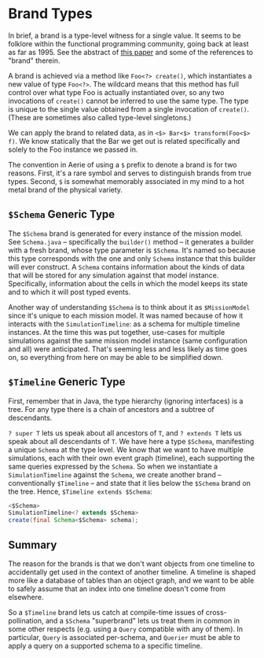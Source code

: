 # Brand Types

In brief, a brand is a type-level witness for a single value.
It seems to be folklore within the functional programming community, going back at least as far as 1995.
See the abstract of [this paper](https://plv.mpi-sws.org/rustbelt/ghostcell/paper.pdf) and some of the references to "brand" therein.

A brand is achieved via a method like `Foo<?> create()`, which instantiates a new value of type `Foo<?>`.
The wildcard means that this method has full control over what type Foo is actually instantiated over, so any two invocations of `create()` cannot be inferred to use the same type.
The type is unique to the single value obtained from a single invocation of `create()`.
(These are sometimes also called type-level singletons.)

We can apply the brand to related data, as in `<$> Bar<$> transform(Foo<$> f)`.
We know statically that the Bar we get out is related specifically and solely to the Foo instance we passed in.

The convention in Aerie of using a `$` prefix to denote a brand is for two reasons.
First, it's a rare symbol and serves to distinguish brands from true types.
Second, `$` is somewhat memorably associated in my mind to a hot metal brand of the physical variety.

## `$Schema` Generic Type

The `$Schema` brand is generated for every instance of the mission model.
See `Schema.java` – specifically the `builder()` method – it generates a builder with a fresh brand, whose type parameter is `$Schema`.
It's named so because this type corresponds with the one and only `Schema` instance that this builder will ever construct.
A `Schema` contains information about the kinds of data that will be stored for any simulation against that model instance.
Specifically, information about the cells in which the model keeps its state and to which it will post typed events.

Another way of understanding `$Schema` is to think about it as `$MissionModel` since it's unique to each mission model.
It was named because of how it interacts with the `SimulationTimeline`: as a schema for multiple timeline instances.
At the time this was put together, use-cases for multiple simulations against the same mission model instance (same configuration and all) were anticipated.
That's seeming less and less likely as time goes on, so everything from here on may be able to be simplified down.

## `$Timeline` Generic Type

First, remember that in Java, the type hierarchy (ignoring interfaces) is a tree.
For any type there is a chain of ancestors and a subtree of descendants.

`? super T` lets us speak about all ancestors of `T`, and `? extends T` lets us speak about all descendants of `T`.
We have here a type `$Schema`, manifesting a unique `Schema` at the type level.
We know that we want to have multiple simulations, each with their own event graph (timeline), each supporting the same queries expressed by the `Schema`.
So when we instantiate a `SimulationTimeline` against the `Schema`, we create another brand – conventionally `$Timeline` – and state that it lies below the `$Schema` brand on the tree.
Hence, `$Timeline extends $Schema`:

```java
<$Schema>
SimulationTimeline<? extends $Schema>
create(final Schema<$Schema> schema);
```

## Summary

The reason for the brands is that we don't want objects from one timeline to accidentally get used in the context of another timeline.
A timeline is shaped more like a database of tables than an object graph, and we want to be able to safely assume that an index into one timeline doesn't come from elsewhere.

So a `$Timeline` brand lets us catch at compile-time issues of cross-pollination,
and a `$Schema` "superbrand" lets us treat them in common in some other respects (e.g. using a `Query` compatible with any of them).
In particular, `Query` is associated per-schema, and `Querier` must be able to apply a query on a supported schema to a specific timeline.
